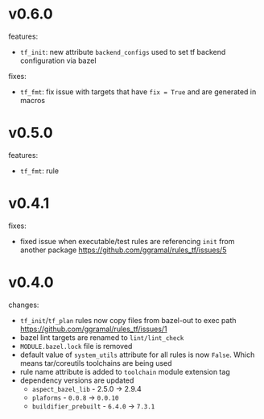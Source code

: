 # v0.6.0

features:
  * `tf_init`: new attribute `backend_configs` used to set tf backend configuration via bazel

fixes:
  * `tf_fmt`: fix issue with targets that have `fix = True` and are generated in macros

# v0.5.0

features:
  * `tf_fmt`: rule


# v0.4.1

fixes:
  * fixed issue when executable/test rules are referencing `init` from another package https://github.com/ggramal/rules_tf/issues/5


# v0.4.0

changes:
  * `tf_init`/`tf_plan` rules now copy files from bazel-out to exec path https://github.com/ggramal/rules_tf/issues/1
  * bazel lint targets are renamed to `lint/lint_check`
  * `MODULE.bazel.lock` file is removed
  * default value of `system_utils` attribute for all rules is now `False`. Which means tar/coreutils toolchains are being used
  * rule name attribute is added to `toolchain` module extension tag
  * dependency versions are updated
    * `aspect_bazel_lib` - 2.5.0 -> 2.9.4
    * `plaforms` - `0.0.8` -> `0.0.10`
    * `buildifier_prebuilt` - `6.4.0` -> `7.3.1`
